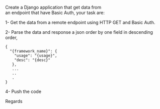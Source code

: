 Create a Django application that get data from  
an endpoint that have Basic Auth, your task are:  

1- Get the data from a remote endpoint using HTTP GET and Basic Auth.  

2- Parse the data and response a json order by one field in descending order,   
```
{  
  "{framework_name}": {  
    "usage": "{usage}",  
    "desc": "{desc}"  
   },  
   ...  
   ..  
   .  
}     
```
4- Push the code
  
Regards  